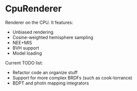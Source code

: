 # CpuRenderer

Renderer on the CPU. It features:

- Unbiased rendering
- Cosine-weighted hemisphere sampling
- NEE+MIS
- BVH support
- Model loading

Current TODO list:

- Refactor code an organize stuff
- Support for more complex BRDFs (such as cook-torrance)
- BDPT and photn mapping integrators

